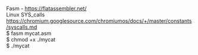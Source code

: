 Fasm - https://flatassembler.net/  
Linux SYS_calls https://chromium.googlesource.com/chromiumos/docs/+/master/constants/syscalls.md  
$ fasm mycat.asm  
$ chmod +x ./mycat  
$ ./mycat  
 
